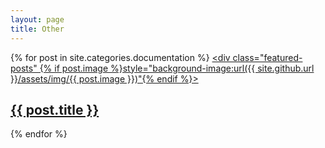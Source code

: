```yaml
---
layout: page
title: Other
---
```

{% for post in site.categories.documentation %}
  <a href="{{ site.github.url }}{{ post.url }}">
    <div class="featured-posts" {% if post.image %}style="background-image:url({{ site.github.url }}/assets/img/{{ post.image }})"{% endif %}>
      <h2><span>{{ post.title }}</span></h2>
    </div>
  </a>
{% endfor %}
